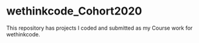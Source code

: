 # wethinkcode_Cohort2020
This repository has projects I coded and submitted as my Course work for wethinkcode.
